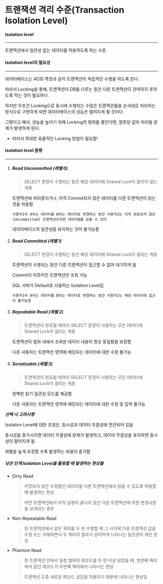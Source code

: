 # 트랜잭션 격리 수준(Transaction Isolation Level)



#### **Isolation level**

------

트랜잭션에서 일관성 없는 데이터를 허용하도록 하는 수준



#### Isolation level의 필요성

------

데이터베이스는 ACID 특징과 같이 트랜잭션이 독립적인 수행을 하도록 한다.

따라서 Locking을 통해, 트랜잭션이 DB를 다루는 동안 다른 트랜잭션이 관여하지 못하도록 막는 것이 필요하다.

하지만 무조건 Locking으로 동시에 수행되는 수많은 트랜잭션들을 순서대로 처리하는 방식으로 구현하게 되면 데이터베이스의 성능은 떨어지게 될 것이다.

그렇다고 해서, 성능을 높이기 위해 Locking의 범위를 줄인다면, 잘못된 값이 처리될 문제가 발생하게 된다.

- 따라서 최대한 효율적인 Locking 방법이 필요함!



#### Isolation level 종류

------

1. ##### Read Uncommitted (레벨 0)

   > SELECT 문장이 수행되는 동안 해당 데이터에 Shared Lock이 걸리지 않는 계층

   트랜잭션에 처리중이거나, 아직 Commit되지 않은 데이터를 다른 트랜잭션이 읽는 것을 허용함

   ```
   사용자1이 A라는 데이터를 B라는 데이터로 변경하는 동안 사용자2는 아직 완료되지 않은(Uncommitted) 트랜잭션이지만 데이터B를 읽을 수 있다
   ```

   데이터베이스의 일관성을 유지하는 것이 불가능함

2. ##### Read Committed (레벨 1)

   > SELECT 문장이 수행되는 동안 해당 데이터에 Shared Lock이 걸리는 계층

   트랜잭션이 수행되는 동안 다른 트랜잭션이 접근할 수 없어 대기하게 됨

   Commit이 이루어진 트랜잭션만 조회 가능

   SQL 서버가 Default로 사용하는 Isolation Level임

   ```
   사용자1이 A라는 데이터를 B라는 데이터로 변경하는 동안 사용자2는 해당 데이터에 접근이 불가능함
   ```

3. ##### Repeatable Read (레벨 2)

   > 트랜잭션이 완료될 때까지 SELECT 문장이 사용하는 모든 데이터에 Shared Lock이 걸리는 계층

   트랜잭션이 범위 내에서 조회한 데이터 내용이 항상 동일함을 보장함

   다른 사용자는 트랜잭션 영역에 해당되는 데이터에 대한 수정 불가능

4. ##### Serializable (레벨 3)

   > 트랜잭션이 완료될 때까지 SELECT 문장이 사용하는 모든 데이터에 Shared Lock이 걸리는 계층

   완벽한 읽기 일관성 모드를 제공함

   다른 사용자는 트랜잭션 영역에 해당되는 데이터에 대한 수정 및 입력 불가능



***선택 시 고려사항***

Isolation Level에 대한 조정은, 동시성과 데이터 무결성에 연관되어 있음

동시성을 증가시키면 데이터 무결성에 문제가 발생하고, 데이터 무결성을 유지하면 동시성이 떨어지게 됨

레벨을 높게 조정할 수록 발생하는 비용이 증가함



##### 낮은 단계 Isolation Level을 활용할 때 발생하는 현상들

- Dirty Read

  > 커밋되지 않은 수정중인 데이터를 다른 트랜잭션에서 읽을 수 있도록 허용할 때 발생하는 현상
  >
  > 어떤 트랜잭션에서 아직 실행이 끝나지 않은 다른 트랜잭션에 의한 변경사항을 보게되는 경우

- Non-Repeatable Read

  > 한 트랜잭션에서 같은 쿼리를 두 번 수행할 때 그 사이에 다른 트랜잭션 값을 수정 또는 삭제하면서 두 쿼리의 결과가 상이하게 나타나는 일관성이 깨진 현상

- Phantom Read

  > 한 트랜잭션 안에서 일정 범위의 레코드를 두 번 이상 읽었을 때, 첫번째 쿼리에서 없던 레코드가 두번째 쿼리에서 나타나는 현상
  >
  > 트랜잭션 도중 새로운 레코드 삽입을 허용하기 때문에 나타나는 현상임

